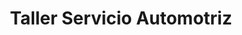 ---
title: "Taller Servicio Automotriz"
url: /san-miguel/taller-servicio-automotriz/
shop: reparación de automóviles
---